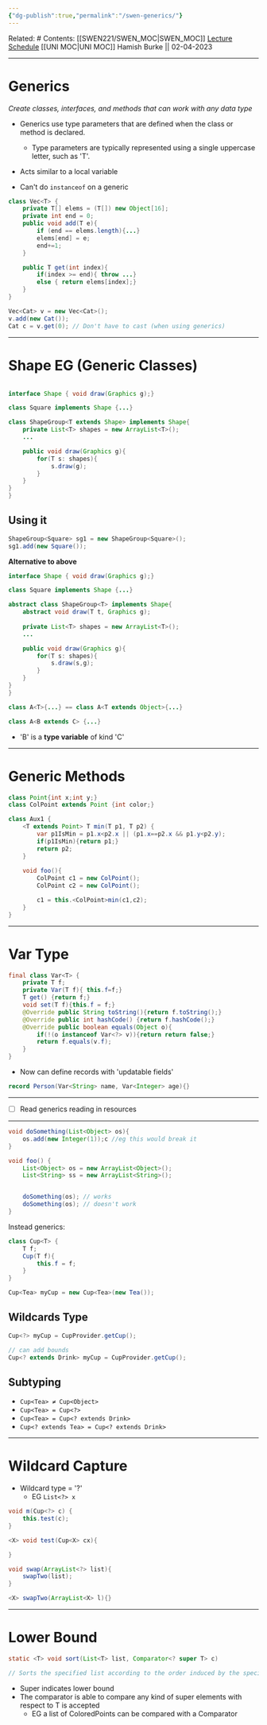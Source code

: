 ```yaml
---
{"dg-publish":true,"permalink":"/swen-generics/"}
---
```


Related: #
Contents: [[SWEN221/SWEN_MOC\|SWEN_MOC]]
[Lecture Schedule](https://ecs.wgtn.ac.nz/Courses/SWEN221_2023T1/LectureSchedule)
[[UNI MOC\|UNI MOC]]
Hamish Burke || 02-04-2023
***

# Generics

*Create classes, interfaces, and methods that can work with any data type*

- Generics use type parameters that are defined when the class or method is declared.
	- Type parameters are typically represented using a single uppercase letter, such as 'T'.

- Acts similar to a local variable
- Can't do `instanceof` on a generic

```java
class Vec<T> {
	private T[] elems = (T[]) new Object[16];
	private int end = 0;
	public void add(T e){
		if (end == elems.length){...}
		elems[end] = e;
		end+=1;
	}

	public T get(int index){
		if(index >= end){ throw ...}
		else { return elems[index];}
	}
}

Vec<Cat> v = new Vec<Cat>();
v.add(new Cat());
Cat c = v.get(0); // Don't have to cast (when using generics)
```

***

# Shape EG (Generic Classes)

```java

interface Shape { void draw(Graphics g);}

class Square implements Shape {...}

class ShapeGroup<T extends Shape> implements Shape{
	private List<T> shapes = new ArrayList<T>();
	...

	public void draw(Graphics g){
		for(T s: shapes){
			s.draw(g);
		}
	}
}
}
```

## Using it

```java
ShapeGroup<Square> sg1 = new ShapeGroup<Square>();
sg1.add(new Square());
```

**Alternative to above**

```java
interface Shape { void draw(Graphics g);}

class Square implements Shape {...}

abstract class ShapeGroup<T> implements Shape{
	abstract void draw(T t, Graphics g);
	
	private List<T> shapes = new ArrayList<T>();
	...

	public void draw(Graphics g){
		for(T s: shapes){
			s.draw(s,g);
		}
	}
}
}

```

```java
class A<T>{...} == class A<T extends Object>{...}

class A<B extends C> {...}
```

- 'B' is a **type variable** of kind 'C'


***

# Generic Methods

```java
class Point{int x;int y;}
class ColPoint extends Point {int color;}

class Aux1 {
	<T extends Point> T min(T p1, T p2) {
		var p1IsMin = p1.x<p2.x || (p1.x==p2.x && p1.y<p2.y);
		if(p1IsMin){return p1;}
		return p2;
	}
	
	void foo(){
		ColPoint c1 = new ColPoint();
		ColPoint c2 = new ColPoint();

		c1 = this.<ColPoint>min(c1,c2);
	}
}
```

***

# Var Type

```java
final class Var<T> {
	private T f;
	private Var(T f){ this.f=f;}
	T get() {return f;}
	void set(T f){this.f = f;}
	@Override public String toString(){return f.toString();}
	@Override public int hashCode() {return f.hashCode();}
	@Override public boolean equals(Object o){
		if(!(o instanceof Var<?> v)){return return false;}
		return f.equals(v.f);
	}
}
```

- Now can define records with 'updatable fields'

```java
record Person(Var<String> name, Var<Integer> age){}
```

***

- [ ] Read generics reading in resources

***

```java
void doSomething(List<Object> os){
	os.add(new Integer(1));c //eg this would break it
}

void foo() {
	List<Object> os = new ArrayList<Object>();
	List<String> ss = new ArrayList<String>();


	doSomething(os); // works
	doSomething(os); // doesn't work
}
```

Instead generics:

```java
class Cup<T> {
	T f;
	Cup(T f){
		this.f = f;
	}
}

Cup<Tea> myCup = new Cup<Tea>(new Tea());
```

## Wildcards Type

```java
Cup<?> myCup = CupProvider.getCup();

// can add bounds
Cup<? extends Drink> myCup = CupProvider.getCup();
```

## Subtyping

- `Cup<Tea> ≠ Cup<Object>`
- `Cup<Tea> = Cup<?>`
- `Cup<Tea> = Cup<? extends Drink>`
- `Cup<? extends Tea> = Cup<? extends Drink>`



***

# Wildcard Capture

- Wildcard type = '?'
	- EG `List<?> x`

```java
void m(Cup<?> c) {
	this.test(c);
}

<X> void test(Cup<X> cx){

}

void swap(ArrayList<?> list){
	swapTwo(list);
}

<X> swapTwo(ArrayList<X> l){}
```

***

# Lower Bound

```java
static <T> void sort(List<T> list, Comparator<? super T> c)

// Sorts the specified list according to the order induced by the specified comparator
```

- Super indicates lower bound
- The comparator is able to compare any kind of super elements with respect to T is accepted
	- EG a list of ColoredPoints can be compared with a Comparator<Point>
